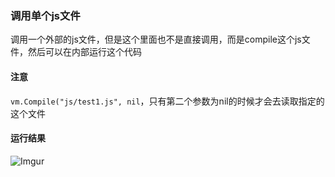 ### 调用单个js文件
调用一个外部的js文件，但是这个里面也不是直接调用，而是compile这个js文件，然后可以在内部运行这个代码

#### 注意
`vm.Compile("js/test1.js", nil`，只有第二个参数为nil的时候才会去读取指定的这个文件

#### 运行结果
![Imgur](http://i.imgur.com/96tnM9Z.png)
